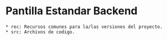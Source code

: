 # Pantilla Estandar Backend

    * rec: Recursos comunes para la/las versiones del proyecto.
    * src: Archivos de codigo.
